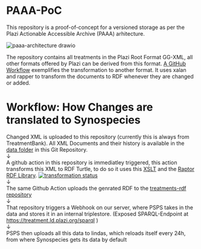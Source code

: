 # PAAA-PoC

This repository is a proof-of-concept for a versioned storage as per the Plazi Actionable Accessible Archive (PAAA) arhitecture.

![paaa-architecture drawio](https://user-images.githubusercontent.com/110756/151776949-221d2508-5e80-4312-ae49-c616121351f6.svg)

The repository contains all treatments in the Plazi Root Format GG-XML, all other formats offered by Plazi can be derived from this format. [A GitHub Workflow](.github/workflows/main.yml) exemplifies the transformation to another format. It uses xalan and rapper to transform the documents to RDF whenever they are changed or added.

# Workflow: How Changes are translated to Synospecies

Changed XML is uploaded to this repository (currently this is always from TreatmentBank). All XML Documents and their history is available in the [data folder](data/) in this Git Repository.\
↓\
A github action in this repository is immediatley triggered, this action transforms this XML to RDF Turtle, to do so it uses this [XSLT](gg2rdf.xslt) and the [Raptor RDF Library](https://librdf.org/raptor/). [![transformation status](https://github.com/plazi/treatments-xml/actions/workflows/use-action.yml/badge.svg)](https://github.com/plazi/treatments-xml/actions/workflows/use-action.yml)\
↓\
The same Github Action uploads the genrated RDF to the [treatments-rdf repository](https://github.com/plazi/treatments-rdf)\
↓\
That repository triggers a Webhook on our server, where PSPS takes in the data and stores it in an internal triplestore.
(Exposed SPARQL-Endpoint at https://treatment.ld.plazi.org/sparql )\
↓\
PSPS then uploads all this data to lindas, which reloads itself every 24h, from where Synospecies gets its data by default

